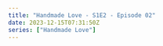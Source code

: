```yaml
---
title: "Handmade Love - S1E2 - Episode 02"
date: 2023-12-15T07:31:50Z
series: ["Handmade Love"]
---
```



<mux-player stream-type="on-demand"
  src="https://kp3d-my.sharepoint.com/personal/ryoo_kp3d_onmicrosoft_com/_layouts/15/download.aspx?share=EbPV9p3hEvFIuhUYQOMknTsBzaHUv9kQYyenW8kRNpYL0g" prefer-playback="mse" controls>
  </mux-player>
  
  
  <script src="https://cdn.jsdelivr.net/npm/@mux/mux-player"></script>
  
 <script type="application/ld+json">
 {
  "@context": "https://schema.org/",
  "@type": "VideoObject",
  "name": "Handmade Love - S1E2 - Episode 02",
  "contentUrl": "https://stream.mux.com/OVpSw262RT7balvmetnYJ9b02fi02qbqINmt2SSiwjMwg.m3u8",
  "thumbnailUrl": "https://www.themoviedb.org/t/p/original/aGuBIB79vDDQKcsQUIF5fa5P07b.jpg?width=314&fit_mode=preserve&time=25",
  "uploadDate": "2023-12-15T07:31:50Z",
}

</script>